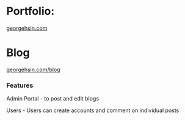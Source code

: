 # Portfolio: 
<a href='http://georgehsin.com'>georgehsin.com</a>

# Blog 
<a href='http://georgehsin.com/blog'>georgehsin.com/blog</a>
<h3> Features </h3>
<p> Admin Portal - to post and edit blogs </p>
<p> Users - Users can create accounts and comment on individual posts </p>
